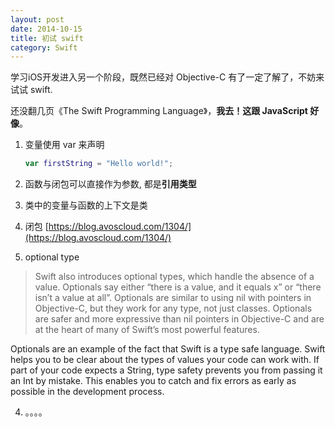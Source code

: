 ```yaml
---
layout: post
date: 2014-10-15
title: 初试 swift
category: Swift
---
```


学习iOS开发进入另一个阶段，既然已经对 Objective-C 有了一定了解了，不妨来试试 swift.

还没翻几页《The Swift Programming Language》，**我去！这跟 JavaScript 好像**。

1. 变量使用 var 来声明

	```swift
	var firstString = "Hello world!";
	```

2. 函数与闭包可以直接作为参数, 都是**引用类型**

3. 类中的变量与函数的上下文是类

4. 闭包 [https://blog.avoscloud.com/1304/](https://blog.avoscloud.com/1304/)

5. optional type 

>Swift also introduces optional types, which handle the absence of a value. Optionals say either “there is a value, and it equals x” or “there isn’t a value at all”. Optionals are similar to using nil with pointers in Objective-C, but they work for any type, not just classes. Optionals are safer and more expressive than nil pointers in Objective-C and are at the heart of many of Swift’s most powerful features.

Optionals are an example of the fact that Swift is a type safe language. Swift helps you to be clear about the types of values your code can work with. If part of your code expects a String, type safety prevents you from passing it an Int by mistake. This enables you to catch and fix errors as early as possible in the development process.

4. 。。。。
